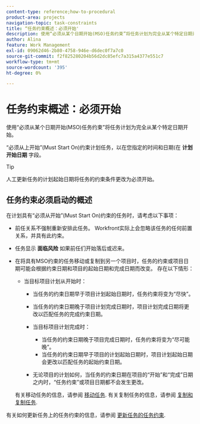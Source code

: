 ```yaml
---
content-type: reference;how-to-procedural
product-area: projects
navigation-topic: task-constraints
title: “任务约束概述：必须开始'
description: 使用“必须从某个日期开始(MSO)任务约束”将任务计划为完全从某个特定日期开始。
author: Alina
feature: Work Management
exl-id: 09062d46-2b80-4758-946e-d6dec0f7a7c0
source-git-commit: f2f825280204b56d2dc85efc7a315a4377e551c7
workflow-type: tm+mt
source-wordcount: '395'
ht-degree: 0%

---
```


# 任务约束概述：必须开始

使用“必须从某个日期开始(MSO)任务约束”将任务计划为完全从某个特定日期开始。

“必须从上开始”(Must Start On)约束计划任务，以在您指定的时间和日期(在 **计划开始日期** 字段。

>[!TIP]
>
>人工更新任务的计划起始日期将任务的约束条件更改为必须开始。

## 任务约束必须启动的概述

在计划具有“必须从开始”(Must Start On)约束的任务时，请考虑以下事项：

* 前任关系不强制重新安排此任务。 Workfront实际上会忽略该任务的任何前置关系，并具有此约束。
* 任务显示 **面临风险** 如果前任们开始落后或迟来。

* 在将具有MSO约束的任务移动或复制到另一个项目时，任务的约束或项目日期可能会根据约束日期和项目的起始日期和完成日期而改变。 存在以下情形：

   * 当目标项目计划从开始时：

      * 当任务的约束日期早于项目计划起始日期时，任务约束将变为“尽快”。
      * 当任务的约束日期晚于项目计划完成日期时，项目计划完成日期将更改以匹配任务的完成约束日期。

      * 当目标项目计划完成时：

         * 当任务的约束日期晚于项目完成日期时，任务约束将变为“尽可能晚”。
         * 当任务的约束日期早于项目的计划起始日期时，项目计划起始日期会更改以匹配任务的起始约束日期。
      * 无论项目的计划如何，当任务的约束日期在项目的“开始”和“完成”日期之内时，“任务约束”或项目日期都不会发生更改。

   有关移动任务的信息，请参阅 [移动任务](../../../manage-work/tasks/manage-tasks/move-tasks.md). 有关复制任务的信息，请参阅 [复制和复制任务](../../../manage-work/tasks/manage-tasks/copy-and-duplicate-tasks.md).

有关如何更新任务上的任务约束的信息，请参阅 [更新任务的任务约束](../../../manage-work/tasks/task-constraints/update-task-constraint-of-task.md).

<!--
<div data-mc-conditions="QuicksilverOrClassic.Draft mode">
<h2>Use the Must Start On Task Constraint</h2>
<p>(NOTE: replaced with new article linked above) </p>
<p>To update the Task Constraint to Must Start On:</p>
<ol>
<li value="1">Go to a task whose Task Constraint you want to update.</li>
<li value="2"> <p data-mc-conditions="QuicksilverOrClassic.Quicksilver">Click the <strong>More</strong> icon <img src="assets/qs-more-icon-on-an-object.png"> next to the task name, then click <strong>Edit</strong>.</p> </li>
<li value="3">In the <strong>Overview</strong> section, expand the <strong>Task Constraint</strong> drop-down menu.</li>
<li value="4"> <p>Select <strong>Must Start On</strong>.</p> </li>
<li value="5"> <p>Specify a <strong>Planned Start Date</strong>.</p> <p>The task must start by this date, and no later than this date.</p> </li>
<li value="6">Click <strong>Save Changes</strong>. </li>
</ol>
</div>
-->
